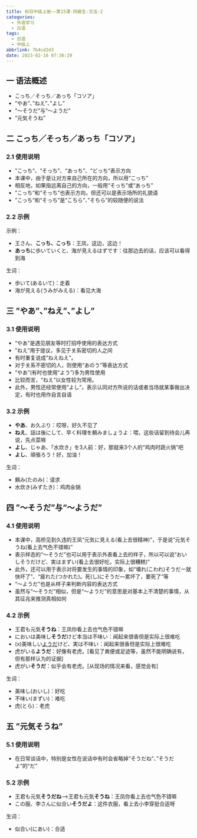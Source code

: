 ```yaml
---
title: 标日中级上册——第15课-同級生-文法-2
categories:
  - 外语学习
  - 日语
tags:
  - 日语
  - 中级上
abbrlink: 7b4cd2d3
date: 2023-02-16 07:36:29
---
```

## 一 语法概述

* こっち／そっち／あっち「コソア」
* ”やあ”、”ねえ”、”よし”
* ”～そうだ”与“～ようだ”
* ”元気そうね”

<!--more-->

## 二  こっち／そっち／あっち「コソア」

### 2.1 使用说明

* ”こっち“、“そっち”、“あっち”、“どっち”表示方向
* 本课中，由于是让对方来自己所在的方向，所以用“こっち”
* 相反地，如果指远离自己的方向，一般用“そっち”或“あっち”
* ”こっち“和“そっち”也表示方向，但还可以是表示场所的礼貌语
* ”こっち“和“そっち”是“こちら”、”そちら”的较随便的说法

### 2.2 示例

示例：

* 王さん、**こっち、こっち**：王凤，这边，这边！
* **あっち**に歩いていくと、海が見えるはずです：往那边去的话，应该可以看得到海

生词：

* 歩いて(あるいて)：走着
* 海が見える(うみがみえる)：看见大海

## 三 ”やあ”、”ねえ”、”よし”

### 3.1 使用说明

* “やあ”是遇见朋友等时打招呼使用的表达方式
* ”ねえ”用于提议，多见于关系密切的人之间
* 有时重复说成“ねえねえ”。
* 对于关系不密切的人，则使用“あのう”等表达方式
* ”やあ”(有时也使用“よう”)多为男性使用
* 比较而言，“ねえ”以女性较为常用。
* 此外，男性还经常使用”よし”，表示认同对方所说的话或者当场就某事做出决定，有时也用作自言自语

### 3.2 示例

* **やあ**、お久ぶり：哎呀，好久不见了
* **ねえ**、話は後にして、早く料理を頼みましょうよ：喂，这些话留到待会儿再说，先点菜嘛
* **よし**、じゃあ、「水炊き」を3人前：好，那就来3个人的“鸡肉时蔬火锅”吧
* **よし**、頑張ろう！好，加油！

生词：

* 頼み(たのみ)：请求
* 水炊き(みずたき)：鸡肉汆锅

## 四  ”～そうだ”与“～ようだ”

### 4.1 使用说明

* 本课中，高桥见到久违的王凤“元気に見える(看上去很精神)”，于是说“元気そうね(看上去气色不错嘛)”
* 表示样态的“～そうだ”也可以用于表示外表看上去的样子，所以可以说“おいしそうだけど、実はまずい(看上去很好吃，实际上很糟糕)”
* 此外，还可以用于表示对将要发生的事情的印象，如“壊れ(こわれ)そうだー就快坏了”、“疲れた(つかれた)。死(し)にそうだ—累坏了，要死了”等
* “～ようだ”也是从样子来判断内容的表达方式
* 虽然与“～そうだ”相似，但是“～ようだ”的意思是对基本上不清楚的事情，从其征兆来推测真相如何

### 4.2 示例

* 王君も元気**そうね**：王凤你看上去也气色不错嘛
* においは美味し**そうだ**けど本当は不味い：闻起来很香但是实际上很难吃
* (x)美味しい<u>ようだ</u>けど、実は不味い：闻起来很香但是实际上很难吃
* 虎がいる**ようだ**：好像有老虎。[看见了粪便或足迹等，虽然不能明确说有，但有那样认为的证据]
* 虎がい**そうだ**：似乎会有老虎。[从现场的情况来看，感觉会有]

生词：

* 美味し(おいし)：好吃
* 不味い(まずい)：难吃
* 虎(とら)：老虎

## 五 ”元気そうね”

### 5.1 使用说明

* 在日常谈话中，特别是女性在说话中有时会省略掉“そうだね”、”そうだよ”的“だ”

### 5.2 示例

* 王君も元気**そうだね**—>王君も元気**そうね**：王凤你看上去也气色不错嘛
* この服、李さんに似合い**そうだよ**：这件衣服，看上去小李穿挺合适呀

生词：

* 似合い(にあい)：合适